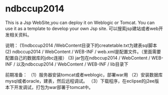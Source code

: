 ndbccup2014
===========
This is a Jsp WebSite,you can deploy it on Weblogic or Tomcat.
You can use it as a template to develop your own Jsp site.
可以搜索jsp建站或者web开发相关资料。

说明：
(1)ndbccup2014 /WebContent目录下的createtable.txt为建表sql脚本
(2) ndbccup2014 / WebContent / WEB-INF / web.xml是配置文件。（里面需要配置自己的数据库的jdbc连接）
(3) jar包在ndbccup2014 / WebContent / WEB-INF / 以及ndbccup2014 / WebContent / WEB-INF / lib目录下

前期准备：
（1）服务器安装tomcat或者weblogic，部署war用
（2）安装数据库mysql或者oracle，建表，然后远程调试。
（3）下载程序，在eclipse的j2ee版本下开发调试，打包为war部署于tomcat中。


